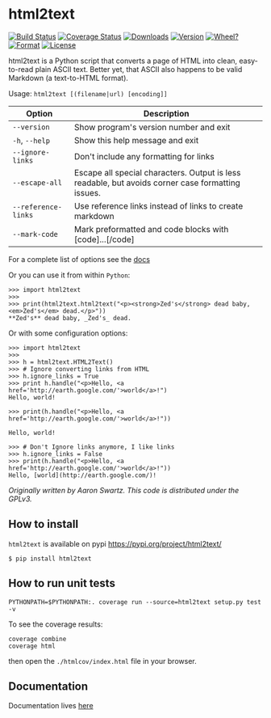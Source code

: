 # html2text

[![Build Status](https://secure.travis-ci.org/Alir3z4/html2text.png)](http://travis-ci.org/Alir3z4/html2text)
[![Coverage Status](https://coveralls.io/repos/Alir3z4/html2text/badge.png)](https://coveralls.io/r/Alir3z4/html2text)
[![Downloads](http://badge.kloud51.com/pypi/d/html2text.png)](https://pypi.org/project/html2text/)
[![Version](http://badge.kloud51.com/pypi/v/html2text.png)](https://pypi.org/project/html2text/)
[![Wheel?](http://badge.kloud51.com/pypi/wheel/html2text.png)](https://pypi.org/project/html2text/)
[![Format](http://badge.kloud51.com/pypi/format/html2text.png)](https://pypi.org/project/html2text/)
[![License](http://badge.kloud51.com/pypi/license/html2text.png)](https://pypi.org/project/html2text/)


html2text is a Python script that converts a page of HTML into clean, easy-to-read plain ASCII text. Better yet, that ASCII also happens to be valid Markdown (a text-to-HTML format).


Usage: `html2text [(filename|url) [encoding]]`

| Option                                                 | Description
|--------------------------------------------------------|---------------------------------------------------
| `--version`                                            | Show program's version number and exit
| `-h`, `--help`                                         | Show this help message and exit
| `--ignore-links`                                       | Don't include any formatting for links
|`--escape-all`                                          | Escape all special characters.  Output is less readable, but avoids corner case formatting issues.
| `--reference-links`                                    | Use reference links instead of links to create markdown
| `--mark-code`                                          | Mark preformatted and code blocks with [code]...[/code]

For a complete list of options see the [docs](https://github.com/Alir3z4/html2text/blob/master/docs/usage.md)


Or you can use it from within `Python`:

```
>>> import html2text
>>>
>>> print(html2text.html2text("<p><strong>Zed's</strong> dead baby, <em>Zed's</em> dead.</p>"))
**Zed's** dead baby, _Zed's_ dead.

```


Or with some configuration options:
```
>>> import html2text
>>>
>>> h = html2text.HTML2Text()
>>> # Ignore converting links from HTML
>>> h.ignore_links = True
>>> print h.handle("<p>Hello, <a href='http://earth.google.com/'>world</a>!")
Hello, world!

>>> print(h.handle("<p>Hello, <a href='http://earth.google.com/'>world</a>!"))

Hello, world!

>>> # Don't Ignore links anymore, I like links
>>> h.ignore_links = False
>>> print(h.handle("<p>Hello, <a href='http://earth.google.com/'>world</a>!"))
Hello, [world](http://earth.google.com/)!

```

*Originally written by Aaron Swartz. This code is distributed under the GPLv3.*


## How to install

`html2text` is available on pypi
https://pypi.org/project/html2text/

```
$ pip install html2text
```


## How to run unit tests

    PYTHONPATH=$PYTHONPATH:. coverage run --source=html2text setup.py test -v

To see the coverage results:
    
    coverage combine
    coverage html

then open the `./htmlcov/index.html` file in your browser.

## Documentation

Documentation lives [here](https://github.com/Alir3z4/html2text/blob/master/docs/usage.md)
